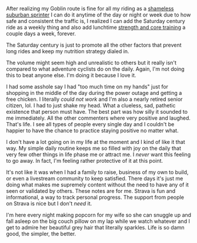 After realizing my Goblin route is fine for all my riding as a [shameless suburban sprinter](../Bikes/Shameless%20suburban%20sprinter%20(not%20anymore).md) I can do it anytime of the day or night or week due to how safe and consistent the traffic is, I realized I can add the Saturday century ride as a weekly thing and also add lunchtime [strength and core training](../Fitness/Strength%20and%20core%20training.md) a couple days a week, forever.

The Saturday century is just to promote all the other factors that prevent long rides and keep my nutrition strategy dialed in.

The volume might seem high and unrealistic to others but it really isn't compared to what adventure cyclists do on the daily. Again, I'm not doing this to beat anyone else. I'm doing it because I love it.

I had some asshole say I had "too much time on my hands" just for shopping in the middle of the day during the power outage and getting a free chicken. I literally _could not work_ and I'm also a nearly retired senior citizen, lol. I had to just shake my head. What a clueless, sad, pathetic existence that person must have. The best part was how silly it sounded to me immediately. All the other commenters where very positive and laughed. That's life. I see all types of people every single day and I couldn't be happier to have the chance to practice staying positive no matter what.

I don't have a lot going on in my life at the moment and I kind of like it that way. My simple daily routine keeps me so filled with joy on the daily that very few other things in life phase me or attract me. I *never* want this feeling to go away. In fact, I'm feeling rather protective of it at this point. 

It's not like it was when I had a family to raise, business of my own to build, or even a livestream community to keep satisfied. There days it's just me doing what makes me supremely content without the need to have any of it seen or validated by others. These notes are for me. Strava is fun and informational, a way to track personal progress. The support from people on Strava is nice but I don't _need_ it.

I'm here every night making popcorn for my wife so she can snuggle up and fall asleep on the big couch pillow on my lap while we watch whatever and I get to admire her beautiful grey hair that literally sparkles. Life is so damn good, the simpler, the better.